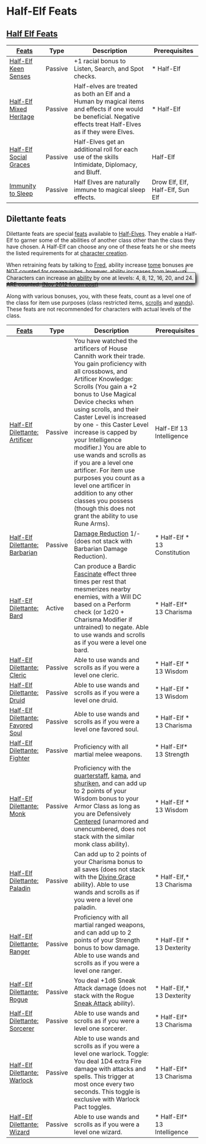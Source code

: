 # Half-Elf Feats

## [Half Elf Feats](http://ddowiki.com/page/Category:Half-Elf_feats)

| [ ][existingFeat] [Feats][result]| Type | Description | Prerequisites |
|----------------------------------------|--------|----|----|
| [Half-Elf Keen Senses](http://ddowiki.com/edit/Half-Elf_Keen_Senses?redlink=1 "Half-Elf Keen Senses (page does not exist)") | Passive | +1 racial bonus to Listen, Search, and Spot checks. |*   Half-Elf |
| [Half-Elf Mixed Heritage](http://ddowiki.com/edit/Half-Elf_Mixed_Heritage?redlink=1 "Half-Elf Mixed Heritage (page does not exist)") | Passive | Half-elves are treated as both an Elf and a Human by magical items and effects if one would be beneficial. Negative effects treat Half-Elves as if they were Elves. |*   Half-Elf|
| [Half-Elf Social Graces](http://ddowiki.com/edit/Half-Elf_Social_Graces?redlink=1 "Half-Elf Social Graces (page does not exist)") | Passive | Half-Elves get an additional roll for each use of the skills Intimidate, Diplomacy, and Bluff. |  Half-Elf |
| [Immunity to Sleep](http://ddowiki.com/page/Immunity_to_Sleep "Immunity to Sleep") | Passive | Half Elves are naturally immune to magical sleep effects. | Drow Elf, Elf, Half-Elf, Sun Elf |

[existingFeat]: - "c:verify-rows=#feat:verifyNonDilettante()"

[_matchStrategy_]: - "c:matchStrategy=KeyMatch"

[result]: - "?=#feat"

## Dilettante feats

Dilettante feats are special [feats](http://ddowiki.com/page/Feat "Feat") available
to [Half-Elves](http://ddowiki.com/page/Half-Elves "Half-Elves"). They enable a Half-Elf to garner some of the abilities
of another class other than the class they have chosen. A Half-Elf can choose any one of these feats he or she meets the
listed requirements for at [character creation](http://ddowiki.com/page/Character_creation "Character creation").

When retraining feats by talking to [Fred](http://ddowiki.com/page/Fred "Fred"), ability
increase [tome](http://ddowiki.com/page/Tome "Tome") bonuses are NOT counted for prerequisites, however, ability
increases
from <span class="has_tooltip" style="cursor: pointer; border-bottom: 1px dashed #999999;">[level-up](http://ddowiki.com/page/Ability "Ability")<span class="tooltip" style="z-index: 10000; border: 1px solid #333333; background-color: #EEEEEE; border-radius: 3px; box-shadow: 3px 5px 10px; top: 14px; left: -125px; text-align: center; padding: 5px; width: 250px; max-width: 450px; cursor: text; margin: 0px;" data-skip="true">
Characters can increase an [ability](http://ddowiki.com/page/Ability "Ability") by one at levels: 4, 8, 12, 16, 20, and
24.</span></span> ARE counted. [(Nov 2012 forum post)](http://forums.ddo.com/showthread.php?t=399599)

Along with various bonuses, you, with these feats, count as a level one of the class for item use purposes (class
restricted items, [scrolls](http://ddowiki.com/page/Scroll "Scroll") and [wands](http://ddowiki.com/page/Wand "Wand")).
These feats are not recommended for characters with actual levels of the class.

| [ ][existingDilettanteFeat] [Feats][result]| Type | Description | Prerequisites |
|---|---|----|---|
| [Half-Elf Dilettante: Artificer](http://ddowiki.com/edit/Half-Elf_Dilettante:_Artificer?redlink=1 "Half-Elf Dilettante: Artificer (page does not exist)") | Passive | You have watched the artificers of House Cannith work their trade. You gain proficiency with all crossbows, and Artificer Knowledge: Scrolls (You gain a +2 bonus to Use Magical Device checks when using scrolls, and their Caster Level is increased by one - this Caster Level increase is capped by your Intelligence modifier.) You are able to use wands and scrolls as if you are a level one artificer. For item use purposes you count as a level one artificer in addition to any other classes you possess (though this does not grant the ability to use Rune Arms). | Half-Elf 13 Intelligence |
| [Half-Elf Dilettante: Barbarian](http://ddowiki.com/page/Half-Elf_Dilettante:_Barbarian "Half-Elf Dilettante: Barbarian") | Passive | [Damage Reduction](http://ddowiki.com/page/Damage_Reduction "Damage Reduction") 1/- (does not stack with Barbarian Damage Reduction). |*   Half-Elf *   13 Constitution |
| [Half-Elf Dilettante: Bard](http://ddowiki.com/page/Half-Elf_Dilettante:_Bard "Half-Elf Dilettante: Bard") | Active | Can produce a Bardic [Fascinate](http://ddowiki.com/page/Fascinate "Fascinate") effect three times per rest that mesmerizes nearby enemies, with a Will DC based on a Perform check (or 1d20 + Charisma Modifier if untrained) to negate. Able to use wands and scrolls as if you were a level one bard. |*   Half-Elf*   13 Charisma |
| [Half-Elf Dilettante: Cleric](http://ddowiki.com/pagepage/Half-Elf_Dilettante:_Cleric "Half-Elf Dilettante: Cleric") | Passive | Able to use wands and scrolls as if you were a level one cleric. |*   Half-Elf *   13 Wisdom |
| [Half-Elf Dilettante: Druid](http://ddowiki.com/page/Half-Elf_Dilettante:_Druid?redlink=1 "Half-Elf Dilettante: Druid (page does not exist)") | Passive | Able to use wands and scrolls as if you were a level one druid. |*   Half-Elf *   13 Wisdom |
| [Half-Elf Dilettante: Favored Soul](http://ddowiki.com/page/Half-Elf_Dilettante:_Favored_Soul "Half-Elf Dilettante: Favored Soul") | Passive | Able to use wands and scrolls as if you were a level one favored soul. |*   Half-Elf *   13 Charisma |
| [Half-Elf Dilettante: Fighter](http://ddowiki.com/page/Half-Elf_Dilettante:_Fighter "Half-Elf Dilettante: Fighter") | Passive | Proficiency with all martial melee weapons. |*   Half-Elf*   13 Strength |
| [Half-Elf Dilettante: Monk](http://ddowiki.com/page/Half-Elf_Dilettante:_Monk "Half-Elf Dilettante: Monk") | Passive | Proficiency with the [quarterstaff](http://ddowiki.com/page/Quarterstaff "Quarterstaff"), [kama](http://ddowiki.com/page/Kama "Kama"), and [shuriken](http://ddowiki.com/page/Shuriken "Shuriken"), and can add up to 2 points of your Wisdom bonus to your Armor Class as long as you are Defensively [Centered](http://ddowiki.com/page/Centered "Centered") (unarmored and unencumbered, does not stack with the similar monk class ability). |*   Half-Elf *   13 Wisdom |
| [Half-Elf Dilettante: Paladin](http://ddowiki.com/page/Half-Elf_Dilettante:_Paladin "Half-Elf Dilettante: Paladin") | Passive | Can add up to 2 points of your Charisma bonus to all saves (does not stack with the [Divine Grace](http://ddowiki.com/page/Divine_Grace "Divine Grace") ability). Able to use wands and scrolls as if you were a level one paladin. |*   Half-Elf,*   13 Charisma |
| [Half-Elf Dilettante: Ranger](http://ddowiki.com/page/Half-Elf_Dilettante:_Ranger "Half-Elf Dilettante: Ranger") | Passive | Proficiency with all martial ranged weapons, and can add up to 2 points of your Strength bonus to bow damage. Able to use wands and scrolls as if you were a level one ranger. |*   Half-Elf *   13 Dexterity |
| [Half-Elf Dilettante: Rogue](http://ddowiki.com/page/Half-Elf_Dilettante:_Rogue "Half-Elf Dilettante: Rogue") | Passive | You deal +1d6 Sneak Attack damage (does not stack with the Rogue [Sneak Attack](http://ddowiki.com/page/Sneak_Attack "Sneak Attack") ability). |*   Half-Elf,*   13 Dexterity |
| [Half-Elf Dilettante: Sorcerer](http://ddowiki.com/page/Half-Elf_Dilettante:_Sorcerer "Half-Elf Dilettante: Sorcerer") | Passive | Able to use wands and scrolls as if you were a level one sorcerer. |*   Half-Elf*   13 Charisma |
| [Half-Elf Dilettante: Warlock](http://ddowiki.com/page/Half-Elf_Dilettante:_Warlock "Half-Elf Dilettante: Warlock") | Passive | Able to use wands and scrolls as if you were a level one warlock. Toggle: You deal 1D4 extra Fire damage with attacks and spells. This trigger at most once every two seconds. This toggle is exclusive with Warlock Pact toggles. |*   Half-Elf*   13 Charisma |
| [Half-Elf Dilettante: Wizard](http://ddowiki.com/page/Half-Elf_Dilettante:_Wizard "Half-Elf Dilettante: Wizard") | Passive | Able to use wands and scrolls as if you were a level one wizard. |*   Half-Elf*   13 Intelligence |

[existingDilettanteFeat]: - "c:verify-rows=#feat:verifyDilettante()"

[_matchStrategy_]: - "c:matchStrategy=KeyMatch"

[result]: - "?=#feat"